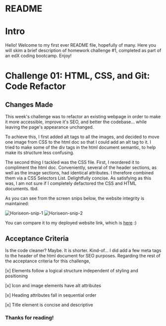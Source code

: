 # README

# Intro

Hello! Welcome to my first ever README file, hopefully of many. Here you will skim a brief description of homework challenge #1, completed as part of an edX coding bootcamp. Enjoy!

# Challenge 01: HTML, CSS, and Git: Code Refactor

## Changes Made

This week's challenge was to refactor an existing webpage in order to make it more accessible, improve it's SEO, and better the codebase... while leaving the page's appearance unchanged.

To achieve this, I first added alt tags to all the images, and decided to move one image from CSS to the html doc so that I could add an alt tag to it. I tried to make some of the div tags in the html document semantic, to help make its structure less confusing.

The second thing I tackled was the CSS file. First, I reordered it to compliment the html doc. Conveniently, several of the header sections, as well as the image sections, had identical attributes. I therefore combined them via a CSS Selectors List. Delightfully concise. As satisfying as this was, I am not sure if I completely defactored the CSS and HTML documents. tbd.

As you can see from the screen snips below, the website integrity is maintained:

![Horiseon-snip-1](https://user-images.githubusercontent.com/116177485/203861795-1f6b0929-9cba-43c0-9b19-821fcb1ea4b3.jpg)
![Horiseon-snip-2](https://user-images.githubusercontent.com/116177485/203861834-d46e0f35-4b87-4822-910f-19c9dccddb85.jpg)

You can compare it to my deployed website link, which is [here](https://acst52.github.io/01-Challenge-Accessibility/) :)

## Acceptance Criteria 

Is the code cleaner? Maybe. It is shorter. Kind-of... I did add a few meta tags to the header of the html document for SEO purposes. Regarding the rest of the acceptance criteria for this challenge, 

[x] Elements follow a logical structure independent of styling and positioning

[x] Icon and image elements have alt attributes

[x] Heading attributes fall in sequential order

[x] Title element is concise and descriptive

### Thanks for reading!
